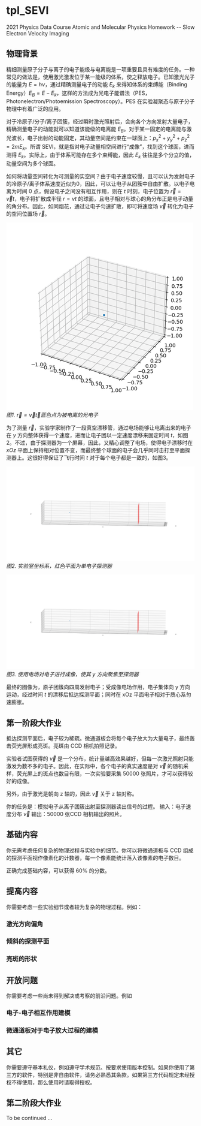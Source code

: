 # tpl_SEVI
2021 Physics Data Course Atomic and Molecular Physics Homework -- Slow Electron Velocity Imaging

## 物理背景
精细测量原子分子与离子的电子能级与电离能是一项重要且具有难度的任务。一种常见的做法是，使用激光激发位于某一能级的体系，使之释放电子。已知激光光子的能量为 $E = h\nu$，通过精确测量电子的动能 $E_k$ 来得知体系的束缚能（Binding Energy）$E_B = E - E_k$，这样的方法成为光电子能谱法（PES，Photonelectron/Photoemission Spectroscopy）。PES 在实验凝聚态与原子分子物理中有着广泛的应用。

对于冷原子/分子/离子团簇，经过瞬时激光照射后，会向各个方向发射大量电子，精确测量电子的动能就可以知道该能级的电离能 $E_B$。对于某一固定的电离能与激光波长，电子出射的动能固定，其动量空间是约束在一球面上：$p_x^2 + y_y^2 + p_z^2 = 2 m E_k$。所谓 SEVI，就是指对电子动量相空间进行“成像”，找到这个球面，进而测得 $E_k$。实际上，由于体系可能存在多个束缚能，因此 $E_k$ 往往是多个分立的值，动量空间为多个球面。

如何将动量空间转化为可测量的实空间？由于电子速度较慢，且可以认为发射电子的冷原子/离子体系速度近似为0，因此，可以让电子从团簇中自由扩散。以电子电离为时间 0 点，假设电子之间没有相互作用，则在 $t$ 时刻，电子位置为 $\vec{r}=\vec{v}t$，电子将扩散成半径 $r=vt$ 的球面，且电子相对与球心的角分布正是电子动量的角分布。因此，如同烟花，通过让电子匀速扩散，即可将速度场 $\vec{v}$ 转化为电子的空间位置场 $\vec{r}$。

![alt text](Figures/CMFrame.gif)
*图1. $\vec{r}=\vec{v}t$，蓝色点为被电离的光电子*


为了测量 $\vec{r}$，实验学家制作了一段真空漂移管，通过电场能够让电离出来的电子在 $y$
方向整体获得一个速度，进而让电子团以一定速度漂移来固定时间 $t$，如图2。不过，由于探测器为一个屏幕，因此，又精心调整了电场，使得电子漂移时在 $xOz$ 平面上保持相对位置不变，而最终整个球面的电子会几乎同时击打至平面探测器上。这很好得保证了飞行时间 $t$ 对于每个电子都是一致的，如图3。

![alt text](Figures/MVFrame.gif)
*图2. 实验室坐标系，红色平面为单电子探测器*

![alt text](Figures/IMFrame.gif)
*图3. 使用电场对电子进行成像，使其 $y$ 方向聚焦至探测器*

最终的图像为，原子团簇向四周发射电子；受成像电场作用，电子集体向 y 方向运动，经过时间 $t$ 的漂移后抵达探测平面；同时在 xOz 平面电子相对于质心系匀速膨胀。
## 第一阶段大作业
抵达探测平面后，电子较为稀疏。微通道板会将每个电子放大为大量电子，最终轰击荧光屏形成亮斑。亮斑由 CCD 相机拍照记录。

实验者试图获得的 $\vec{v}$ 是一个分布，统计量越高效果越好，但每一次激光照射只能激发为数不多的电子。因此，在实际中，各个电子的真实速度是对 $\vec{v}$ 的随机采样，荧光屏上的斑点也数目有限，一次实验要采集 50000 张照片，才可以获得较好的成像。

另外，由于激光是朝向 z 轴的，因此 $\vec{v}$ 关于 z 轴对称。

你的任务是：模拟电子从离子团簇出射至探测器读出信号的过程。
输入：电子速度分布 $\vec{v}$
输出：50000 张CCD 相机输出的照片。

## 基础内容
你无需考虑任何复杂的物理过程与实验中的细节。你可以将微通道板与 CCD 组成的探测平面视作像素化的计数器，每一个像素能统计落入该像素的电子数目。

正确完成基础内容，可以获得 60% 的分数。

## 提高内容
你需要考虑一些实验细节或者较为复杂的物理过程。例如：

### 激光方向偏角

### 倾斜的探测平面

### 亮斑的形状

## 开放问题
你需要考虑一些尚未得到解决或考察的前沿问题。例如

### 电子-电子相互作用建模

### 微通道板对于电子放大过程的建模

## 其它
你需要遵守基本礼仪，例如遵守学术规范、按要求使用版本控制。如果你使用了第三方的软件，特别是非自由软件，请务必熟悉其条款。如果第三方代码规定未经授权不得使用，那么使用时请取得授权。

## 第二阶段大作业

To be continued ...